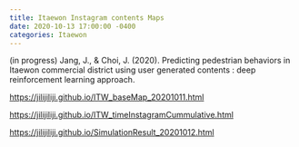 ```yaml
---
title: Itaewon Instagram contents Maps
date: 2020-10-13 17:00:00 -0400
categories: Itaewon
---
```


(in progress) Jang, J., & Choi, J. (2020). Predicting pedestrian behaviors in Itaewon commercial district using user generated contents : deep reinforcement learning approach.

https://jilijiliji.github.io/ITW_baseMap_20201011.html

https://jilijiliji.github.io/ITW_timeInstagramCummulative.html

https://jilijiliji.github.io/SimulationResult_20201012.html

